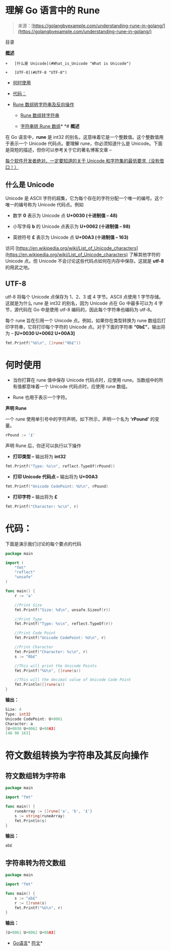 <!--yml

类别：未分类

日期：2024-10-13 06:07:42

-->

# 理解 Go 语言中的 Rune

> 来源：[https://golangbyexample.com/understanding-rune-in-golang/](https://golangbyexample.com/understanding-rune-in-golang/)

目录

**[概述](#Overview "Overview")**

    +   [什么是 Unicode](#What_is_Unicode "What is Unicode")

    +   [UTF-8](#UTF-8 "UTF-8")

+   [何时使用](#When_to_Use "When to Use")

+   [代码：](#Code "Code:")

+   [Rune 数组转字符串及反向操作](#Rune_array_to_string_and_vice_versa "Rune array to string and vice versa")

    +   [Rune 数组转字符串](#Rune_array_to_string "Rune array to string")

    +   [字符串转 Rune 数组](#String_to_Rune_Array "String to Rune Array")*  *# **概述**

在 Go 语言中，**rune** 是 int32 的别名，这意味着它是一个整数值。这个整数值用于表示一个 Unicode 代码点。要理解 rune，你必须知道什么是 Unicode。下面是简短的描述，但你可以参考关于它的著名博客文章 –

[每个软件开发者绝对、一定要知道的关于 Unicode 和字符集的最低要求（没有借口！）](http://www.joelonsoftware.com/articles/Unicode.html)

## **什么是 Unicode**

Unicode 是 ASCII 字符的超集，它为每个存在的字符分配一个唯一的编号。这个唯一的编号称为 Unicode 代码点。例如

+   数字 **0** 表示为 Unicode 点 **U+0030 (十进制值 – 48)**

+   小写字母 **b** 的 Unicode 点表示为 **U+0062 (十进制值 – 98)**

+   英镑符号 **£** 表示为 Unicode 点 **U+00A3 (十进制值 – 163)**

访问 [https://en.wikipedia.org/wiki/List_of_Unicode_characters](https://en.wikipedia.org/wiki/List_of_Unicode_characters) 了解其他字符的 Unicode 点。但 Unicode 不会讨论这些代码点如何在内存中保存。这就是 **utf-8** 的用武之地。

## **UTF-8**

utf-8 将每个 Unicode 点保存为 1、2、3 或 4 字节。ASCII 点使用 1 字节存储。这就是为什么 rune 是 int32 的别名，因为 Unicode 点在 Go 中最多可以为 4 字节，源代码在 Go 中是使用 utf-8 编码的，因此每个字符串也编码为 utf-8。

每个 rune 旨在引用一个 Unicode 点。例如，如果你在类型转换为 rune 数组后打印字符串，它将打印每个字符的 Unicode 点。对于下面的字符串 **“0b£”**，输出将为 – **[U+0030 U+0062 U+00A3]**

```go
fmt.Printf("%U\n", []rune("0b£"))
```

# **何时使用**

+   当你打算在 rune 值中保存 Unicode 代码点时，应使用 rune。当数组中的所有值都意味着一个 Unicode 代码点时，应使用 rune 数组。

+   Rune 也用于表示一个字符。

**声明 Rune**

一个 rune 使用单引号中的字符声明，如下所示，声明一个名为 **‘rPound’** 的变量。

```go
rPound := '£'
```

声明 Rune 后，你还可以执行以下操作

+   **打印类型 –** 输出将为 **int32**

```go
fmt.Printf("Type: %s\n", reflect.TypeOf(rPound))
```

+   **打印 Unicode 代码点 –** 输出将为 **U+00A3**

```go
fmt.Printf("Unicode CodePoint: %U\n", rPound)
```

+   **打印字符 –** 输出将为 **£**

```go
fmt.Printf("Character: %c\n", r)
```

# **代码：**

下面是演示我们讨论的每个要点的代码

```go
package main

import (
    "fmt"
    "reflect"
    "unsafe"
)

func main() {
    r := 'a'

    //Print Size
    fmt.Printf("Size: %d\n", unsafe.Sizeof(r))

    //Print Type
    fmt.Printf("Type: %s\n", reflect.TypeOf(r))

    //Print Code Point
    fmt.Printf("Unicode CodePoint: %U\n", r)

    //Print Character
    fmt.Printf("Character: %c\n", r)
    s := "0b£"

    //This will print the Unicode Points
    fmt.Printf("%U\n", []rune(s))

    //This will the decimal value of Unicode Code Point
    fmt.Println([]rune(s))
}
```

**输出：**

```go
Size: 4
Type: int32
Unicode CodePoint: U+0061
Character: a
[U+0030 U+0062 U+00A3]
[48 98 163]
```

# **符文数组转换为字符串及其反向操作**

## **符文数组转为字符串**

```go
package main

import "fmt"

func main() {
    runeArray := []rune{'a', 'b', '£'}
    s := string(runeArray)
    fmt.Println(s)
}
```

**输出：**

```go
ab£
```

## **字符串转为符文数组**

```go
package main

import "fmt"

func main() {
    s := "ab£"
    r := []rune(s)
    fmt.Printf("%U\n", r)
}
```

**输出：**

```go
[U+0061 U+0062 U+00A3]
```

+   [Go语言](https://golangbyexample.com/tag/go/)*   [符文](https://golangbyexample.com/tag/rune/)*
